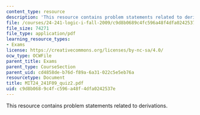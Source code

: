 ```yaml
---
content_type: resource
description: 'This resource contains problem statements related to derivations. '
file: /courses/24-241-logic-i-fall-2009/c9d8b0689c4fc596a48f4dfa0242537e_MIT24_241F09_quiz2.pdf
file_size: 74271
file_type: application/pdf
learning_resource_types:
- Exams
license: https://creativecommons.org/licenses/by-nc-sa/4.0/
ocw_type: OCWFile
parent_title: Exams
parent_type: CourseSection
parent_uid: cd4858de-b76d-f89a-6a31-022c5e5eb76a
resourcetype: Document
title: MIT24_241F09_quiz2.pdf
uid: c9d8b068-9c4f-c596-a48f-4dfa0242537e
---
```

This resource contains problem statements related to derivations. 